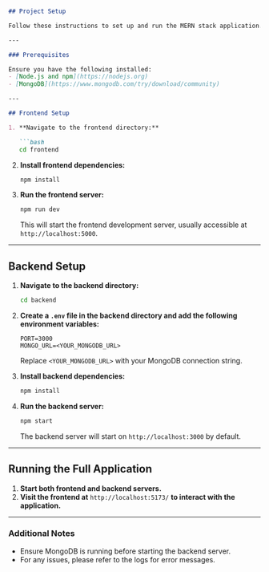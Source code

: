 
```markdown

## Project Setup

Follow these instructions to set up and run the MERN stack application.

---

### Prerequisites

Ensure you have the following installed:
- [Node.js and npm](https://nodejs.org)
- [MongoDB](https://www.mongodb.com/try/download/community)

---

## Frontend Setup

1. **Navigate to the frontend directory:**

   ```bash
   cd frontend
   ```

2. **Install frontend dependencies:**

   ```bash
   npm install
   ```

3. **Run the frontend server:**

   ```bash
   npm run dev
   ```

   This will start the frontend development server, usually accessible at `http://localhost:5000`.

---

## Backend Setup

1. **Navigate to the backend directory:**

   ```bash
   cd backend
   ```

2. **Create a `.env` file in the backend directory and add the following environment variables:**

   ```plaintext
   PORT=3000
   MONGO_URL=<YOUR_MONGODB_URL>
   ```

   Replace `<YOUR_MONGODB_URL>` with your MongoDB connection string.

3. **Install backend dependencies:**

   ```bash
   npm install
   ```

4. **Run the backend server:**

   ```bash
   npm start
   ```

   The backend server will start on `http://localhost:3000` by default.

---

## Running the Full Application

1. **Start both frontend and backend servers.**
2. **Visit the frontend at** `http://localhost:5173/` **to interact with the application.**

---

### Additional Notes

- Ensure MongoDB is running before starting the backend server.
- For any issues, please refer to the logs for error messages.




